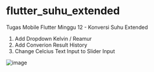 # flutter_suhu_extended

Tugas Mobile Flutter Minggu 12 - Konversi Suhu Extended

1. Add Dropdown Kelvin / Reamur
2. Add Converion Result History
3. Change Celcius Text Input to Slider Input

![image](https://user-images.githubusercontent.com/86558365/201817407-64c54133-46f5-49d1-96ca-93847ede01e0.png)


